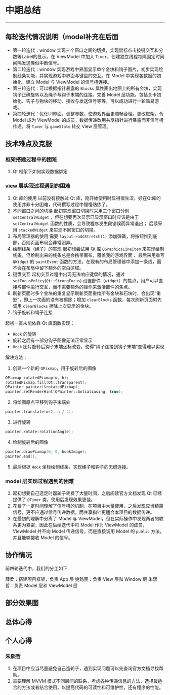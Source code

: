 # 中期总结

---------

## 每轮迭代情况说明（model补充在后面

- 第一轮迭代：window 实现三个窗口之间的切换，实现鼠标点击按键交互和分数等Label的显示。在 ViewModel 中加入 `Timer`，创建独立线程每隔固定时间间隔发送类似中断信号。
- 第二轮迭代：window 实现游戏中界面显示单个金块和钩子图片，初步实现绘制线条功能，并实现游戏中界面与键盘的交互。在 Model 中实现各数据的初始化，建立 Model 与 ViewModel 的信号槽连接。
- 第三轮迭代：可以根据指针暴露的 `Blocks` 属性画出地图上的所有金块，实现钩子正确旋转以及绳子与钩子末端的连接。完善 Model 层功能，包括关卡初始化、钩子与物块的移动、接收与发送信号等等，可以成功进行一轮简易游戏。
- 第四轮迭代：优化UI界面，调整参数，使游戏界面更顺畅合理。更改框架，令 Model 成为 ViewModel 的成员，数据传递改用共享指针进行暴露而非信号槽传递，将 `Timer` 与 `gameState` 转交 View 层管理。

## 技术难点及克服

### 框架搭建过程中的困难

1. Qt 框架下如何实现数据绑定

### view 层实现过程遇到的困难

1. Qt 库的使用
以前没有接触过 Qt 库，刚开始使用时显得很生涩，好在Qt库的使用并非十分困难，代码撰写过程中慢慢熟练了。
2. 不同窗口之间的切换
起初实现窗口切换时采用三个窗口分别 `setCentralWidget` ，但在想要再次显示已显示窗口时应该是由于 `setCentralWidget` 函数的性质，会导致程序发生段错误而异常退出；
后续采用 `stackedWidget` 来实现不同窗口的切换。
3. 布局管理器的使用
需要 `layout->addStretch(1)` 添加弹簧，将按钮推到底部，否则页面布局会非常迥异。
4. 绘制线条（绳子）的实现
起初想尝试用 Qt 库 `QGraphicsLineItem` 来实现绘制线条，但绘制出来的线条总是会携带画布，覆盖我的游戏界面；
最后采用重写 `QWidget` 的 `paintEvent` 函数的方法，在现有的布局管理器中添加一条线，而不会在布局中留下额外的空白区域。
5. 键盘交互
起初交互过程中出现无法响应键盘的情况，通过 `setFocusPolicy`(`Qt::StrongFocus`) 设置部件（`widget`）的焦点，用户可以直接与部件进行交互，而不需要额外的操作来激活部件的焦点。
6. 刷新页面时多个金块的重复显示刷新页面重绘所有金块和石块时，会出现“重影”，即上一次画的没有被擦除；增加 `clearBlocks` 函数，每次刷新页面时先调用 `clearBlocks` 擦除上次显示的金块。
7. 钩子旋转和绳子连接

起初一直未能依靠 Qt 库函数实现：

- `Hook` 的旋转
- 旋转之后有一部分钩子图像无法正常显示
- `Hook` 图片旋转后钩子末端坐标改变，使得“绳子连接到钩子末端”变得难以实现

解决方法：

1. 创建一个新的 `QPixmap`，用于旋转后的图像
```c++
QPixmap rotatedPixmap(w, h);
rotatedPixmap.fill(Qt::transparent);
QPainter painter(&rotatedPixmap);
painter.setRenderHint(QPainter::Antialiasing, true);
```
2. 将绘图原点平移到钩子末端处
```c++
painter.translate(w/2, h / 4);
```
3. 进行旋转
```c++
painter.rotate(rotationAngle);
```
4. 绘制旋转后的图像
```c++
painter.drawPixmap(0, 0, hookImage);
painter.end();
```
5. 最后根据 `Hook` 坐标绘制线条，实现绳子和钩子的无缝连接。

### model 层实现过程遇到的困难

1. 起初想要自己造定时器轮子耗费了大量时间，之后阅读官方文档发现 Qt 已经提供了 `QTimer` 类，使用后发现效果更佳。
2. 花费了一定时间理解了信号槽的机制，在项目中大量使用，之后发现应当精简信号，更不应通过信号传递数据，而共享指针更适合本项目的数据传递。
3. 在最初的理解中分离了 Model 与 ViewModel，但在实际操作中发现两者的联系更为紧密，因此在后续迭代中将 Model 作为 ViewModel 的成员，ViewModel 并不向 Model 传递信号，而是直接调用 Model 的 `public` 方法，并且能够接收 Model 的信号。

## 协作情况

前四轮迭代中，我们的分工如下

薛柔：搭建项目框架，负责 App 层
姚懿宸：负责 View 层和 Window 层
朱熙哲：负责 Model 层和 ViewModel 层

## 部分效果图

## 总体心得

## 个人心得

### 朱熙哲

1. 在项目中应当尽量避免自己造轮子，遇到实现问题可以先查询官方文档寻找帮助。
2. 需要理解 MVVM 模式不同层间的联系，考虑各种传递信息的方法，选择最适合的方法或者结合使用，以提高代码的可读性和可维护性，还有程序的性能。
